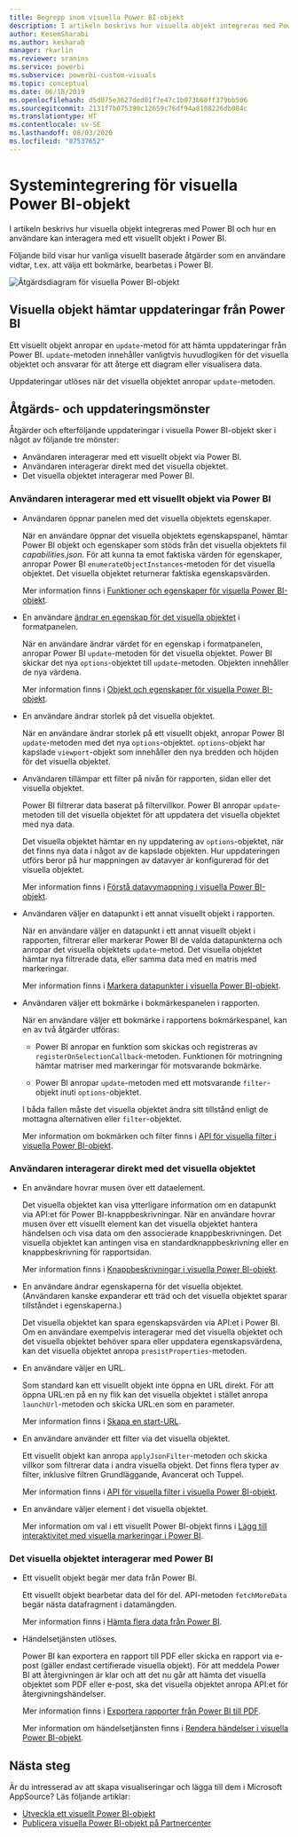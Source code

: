```yaml
---
title: Begrepp inom visuella Power BI-objekt
description: I artikeln beskrivs hur visuella objekt integreras med Power BI och hur en användare kan interagera med ett visuellt objekt i Power BI.
author: KesemSharabi
ms.author: kesharab
manager: rkarlin
ms.reviewer: sranins
ms.service: powerbi
ms.subservice: powerbi-custom-visuals
ms.topic: conceptual
ms.date: 06/18/2019
ms.openlocfilehash: d5d075e3627ded01f7e47c1b073b60ff379bb506
ms.sourcegitcommit: 2131f7b075390c12659c76df94a8108226db084c
ms.translationtype: HT
ms.contentlocale: sv-SE
ms.lasthandoff: 08/03/2020
ms.locfileid: "87537652"
---
```

# <a name="power-bi-visuals-system-integration"></a>Systemintegrering för visuella Power BI-objekt

I artikeln beskrivs hur visuella objekt integreras med Power BI och hur en användare kan interagera med ett visuellt objekt i Power BI. 

Följande bild visar hur vanliga visuellt baserade åtgärder som en användare vidtar, t.ex. att välja ett bokmärke, bearbetas i Power BI.

![Åtgärdsdiagram för visuella Power BI-objekt](media/power-bi-visuals-concept/visual-concept.svg)

## <a name="visuals-get-updates-from-power-bi"></a>Visuella objekt hämtar uppdateringar från Power BI

Ett visuellt objekt anropar en `update`-metod för att hämta uppdateringar från Power BI. `update`-metoden innehåller vanligtvis huvudlogiken för det visuella objektet och ansvarar för att återge ett diagram eller visualisera data.

Uppdateringar utlöses när det visuella objektet anropar `update`-metoden.

## <a name="action-and-update-patterns"></a>Åtgärds- och uppdateringsmönster

Åtgärder och efterföljande uppdateringar i visuella Power BI-objekt sker i något av följande tre mönster:

* Användaren interagerar med ett visuellt objekt via Power BI.
* Användaren interagerar direkt med det visuella objektet.
* Det visuella objektet interagerar med Power BI.

### <a name="user-interacts-with-a-visual-through-power-bi"></a>Användaren interagerar med ett visuellt objekt via Power BI

* Användaren öppnar panelen med det visuella objektets egenskaper.

    När en användare öppnar det visuella objektets egenskapspanel, hämtar Power BI objekt och egenskaper som stöds från det visuella objektets fil *capabilities.json*. För att kunna ta emot faktiska värden för egenskaper, anropar Power BI `enumerateObjectInstances`-metoden för det visuella objektet. Det visuella objektet returnerar faktiska egenskapsvärden.

    Mer information finns i [Funktioner och egenskaper för visuella Power BI-objekt](capabilities.md).

* En användare [ändrar en egenskap för det visuella objektet](../../visuals/power-bi-visualization-customize-title-background-and-legend.md) i formatpanelen.

    När en användare ändrar värdet för en egenskap i formatpanelen, anropar Power BI `update`-metoden för det visuella objektet. Power BI skickar det nya `options`-objektet till `update`-metoden. Objekten innehåller de nya värdena.

    Mer information finns i [Objekt och egenskaper för visuella Power BI-objekt](objects-properties.md).

* En användare ändrar storlek på det visuella objektet.

    När en användare ändrar storlek på ett visuellt objekt, anropar Power BI `update`-metoden med det nya `options`-objektet. `options`-objekt har kapslade `viewport`-objekt som innehåller den nya bredden och höjden för det visuella objektet.

* Användaren tillämpar ett filter på nivån för rapporten, sidan eller det visuella objektet.

    Power BI filtrerar data baserat på filtervillkor. Power BI anropar `update`-metoden till det visuella objektet för att uppdatera det visuella objektet med nya data.

    Det visuella objektet hämtar en ny uppdatering av `options`-objektet, när det finns nya data i något av de kapslade objekten. Hur uppdateringen utförs beror på hur mappningen av datavyer är konfigurerad för det visuella objektet.

    Mer information finns i [Förstå datavymappning i visuella Power BI-objekt](dataview-mappings.md).

* Användaren väljer en datapunkt i ett annat visuellt objekt i rapporten.

    När en användare väljer en datapunkt i ett annat visuellt objekt i rapporten, filtrerar eller markerar Power BI de valda datapunkterna och anropar det visuella objektets `update`-metod. Det visuella objektet hämtar nya filtrerade data, eller samma data med en matris med markeringar.

    Mer information finns i [Markera datapunkter i visuella Power BI-objekt](highlight.md).

* Användaren väljer ett bokmärke i bokmärkespanelen i rapporten.

    När en användare väljer ett bokmärke i rapportens bokmärkespanel, kan en av två åtgärder utföras:

    * Power BI anropar en funktion som skickas och registreras av `registerOnSelectionCallback`-metoden. Funktionen för motringning hämtar matriser med markeringar för motsvarande bokmärke.

    * Power BI anropar `update`-metoden med ett motsvarande `filter`-objekt inuti `options`-objektet.

    I båda fallen måste det visuella objektet ändra sitt tillstånd enligt de mottagna alternativen eller `filter`-objektet.

    Mer information om bokmärken och filter finns i [API för visuella filter i visuella Power BI-objekt](filter-api.md).

### <a name="user-interacts-with-the-visual-directly"></a>Användaren interagerar direkt med det visuella objektet

* En användare hovrar musen över ett dataelement.

    Det visuella objektet kan visa ytterligare information om en datapunkt via API:et för Power BI-knappbeskrivningar. När en användare hovrar musen över ett visuellt element kan det visuella objektet hantera händelsen och visa data om den associerade knappbeskrivningen. Det visuella objektet kan antingen visa en standardknappbeskrivning eller en knappbeskrivning för rapportsidan.

    Mer information finns i [Knappbeskrivningar i visuella Power BI-objekt](add-tooltips.md).

* En användare ändrar egenskaperna för det visuella objektet. (Användaren kanske expanderar ett träd och det visuella objektet sparar tillståndet i egenskaperna.)

    Det visuella objektet kan spara egenskapsvärden via API:et i Power BI. Om en användare exempelvis interagerar med det visuella objektet och det visuella objektet behöver spara eller uppdatera egenskapsvärdena, kan det visuella objektet anropa `presistProperties`-metoden.

* En användare väljer en URL.

    Som standard kan ett visuellt objekt inte öppna en URL direkt. För att öppna URL:en på en ny flik kan det visuella objektet i stället anropa `launchUrl`-metoden och skicka URL:en som en parameter.

    Mer information finns i [Skapa en start-URL](launch-url.md).

* En användare använder ett filter via det visuella objektet.

    Ett visuellt objekt kan anropa `applyJsonFilter`-metoden och skicka villkor som filtrerar data i andra visuella objekt. Det finns flera typer av filter, inklusive filtren Grundläggande, Avancerat och Tuppel.

    Mer information finns i [API för visuella filter i visuella Power BI-objekt](filter-api.md).

* En användare väljer element i det visuella objektet.

    Mer information om val i ett visuellt Power BI-objekt finns i [Lägg till interaktivitet med visuella markeringar i Power BI](selection-api.md).

### <a name="visual-interacts-with-power-bi"></a>Det visuella objektet interagerar med Power BI

* Ett visuellt objekt begär mer data från Power BI.

    Ett visuellt objekt bearbetar data del för del. API-metoden `fetchMoreData` begär nästa datafragment i datamängden.

    Mer information finns i [Hämta flera data från Power BI](fetch-more-data.md).

* Händelsetjänsten utlöses.

    Power BI kan exportera en rapport till PDF eller skicka en rapport via e-post (gäller endast certifierade visuella objekt). För att meddela Power BI att återgivningen är klar och att det nu går att hämta det visuella objektet som PDF eller e-post, ska det visuella objektet anropa API:et för återgivningshändelser.

    Mer information finns i [Exportera rapporter från Power BI till PDF](../../consumer/end-user-pdf.md).

    Mer information om händelsetjänsten finns i [Rendera händelser i visuella Power BI-objekt](event-service.md).

## <a name="next-steps"></a>Nästa steg

Är du intresserad av att skapa visualiseringar och lägga till dem i Microsoft AppSource? Läs följande artiklar:

* [Utveckla ett visuellt Power BI-objekt](./custom-visual-develop-tutorial.md)
* [Publicera visuella Power BI-objekt på Partnercenter](office-store.md)
